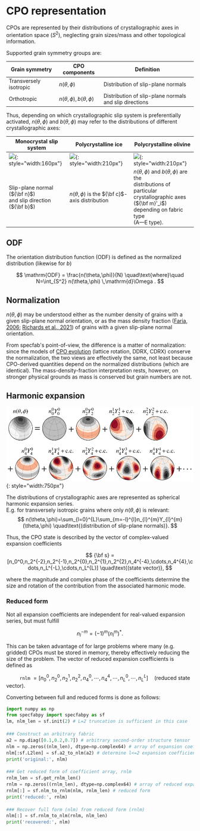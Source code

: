 # CPO representation

CPOs are represented by their distributions of crystallographic axes in orientation space ($S^2$), neglecting grain sizes/mass and other topological information.

Supported grain symmetry groups are:

| Grain symmetry | CPO components | Definition |
| --- | --- | --- | 
| Transversely isotropic | $n(\theta,\phi)$                  | Distribution of slip-plane normals |
| Orthotropic            | $n(\theta,\phi),\,b(\theta,\phi)$ | Distribution of slip-plane normals and slip directions |

Thus, depending on which crystallographic slip system is preferentially activated, $n(\theta,\phi)$ and $b(\theta,\phi)$ may refer to the distributions of different crystallographic axes:

| <center> Monocrystal slip system</center> | <center>Polycrystalline ice</center> | <center>Polycrystalline olivine</center> |
| :- | :- | :- |
| ![](https://raw.githubusercontent.com/nicholasmr/specfab/main/images/slipplane.png){: style="width:160px"} | ![](https://raw.githubusercontent.com/nicholasmr/specfab/main/images/tranisotropic/polycrystal-ice.png){: style="width:210px"} | ![](https://raw.githubusercontent.com/nicholasmr/specfab/main/images/orthotropic/polycrystal.png){: style="width:210px"} |
| Slip-plane normal (${\bf n}$) <br>and slip direction (${\bf b}$) | $n(\theta,\phi)$ is the ${\bf c}$-axis distribution | $n(\theta,\phi)$ and $b(\theta,\phi)$ are the <br> distributions of particular <br> crystallographic axes (${\bf m}'_i$) <br> depending on fabric type <br> (A&mdash;E type). |

## ODF

The orientation distribution function (ODF) is defined as the normalized distribution (likewise for $b$)

$$ 
\mathrm{ODF} = \frac{n(\theta,\phi)}{N} \quad\text{where}\quad N=\int_{S^2} n(\theta,\phi) \,\mathrm{d}\Omega .
$$

## Normalization

$n(\theta,\phi)$ may be understood either as the number density of grains with a given slip-plane normal orientation, or as the mass density fraction ([Faria, 2006](https://royalsocietypublishing.org/doi/abs/10.1098/rspa.2005.1610); [Richards et al., 2021](https://www.sciencedirect.com/science/article/abs/pii/S0012821X20306622)) of grains with a given slip-plane normal orientation.

From specfab's point-of-view, the difference is a matter of normalization: since the models of [CPO evolution](cpo-dynamics-tranisotropic.md) (lattice rotation, DDRX, CDRX) conserve the normalization, the two views are effectively the same, not least because CPO-derived quantities depend on the normalized distributions (which are identical).
The mass-density-fraction interpretation rests, however, on stronger physical grounds as mass is conserved but grain numbers are not.


## Harmonic expansion

![](https://raw.githubusercontent.com/nicholasmr/specfab/main/images/harmonic-expansion/harmonic-expansion.png#center){: style="width:750px"}

The distributions of crystallographic axes are represented as spherical harmonic expansion series.
<br>
E.g. for transversely isotropic grains where only $n(\theta,\phi)$ is relevant:
$$ 
n(\theta,\phi)=\sum_{l=0}^{L}\sum_{m=-l}^{l}n_{l}^{m}Y_{l}^{m}(\theta,\phi) \quad\text{(distribution of slip-plane normals)}.
$$


Thus, the CPO state is described by the vector of complex-valued expansion coefficients

$$
{\bf s} = [n_0^0,n_2^{-2},n_2^{-1},n_2^{0},n_2^{1},n_2^{2},n_4^{-4},\cdots,n_4^{4},\cdots,n_L^{-L},\cdots,n_L^{L}] \quad\text{(state vector)},
$$

where the magnitude and complex phase of the coefficients determine the size and rotation of the contribution from the associated harmonic mode.

### Reduced form

Not all expansion coefficients are independent for real-valued expansion series, but must fulfill

$$ 
n_l^{-m}=(-1)^m(n_l^m)^* .
$$

This can be taken advantage of for large problems where many (e.g. gridded) CPOs must be stored in memory, thereby effectively reducing the size of the problem. 
The vector of reduced expansion coefficients is defined as

$\qquad$ `rnlm` $= [n_0^0,n_2^{0},n_2^{1},n_2^{2},n_4^{0},\cdots,n_4^{4},\cdots,n_L^{0},\cdots,n_L^{L}] \quad\text{(reduced state vector)}.$

Converting between full and reduced forms is done as follows:

```python
import numpy as np
from specfabpy import specfabpy as sf
lm, nlm_len = sf.init(2) # L=2 truncation is sufficient in this case

### Construct an arbitrary fabric
a2 = np.diag([0.1,0.2,0.7]) # arbitrary second-order structure tensor
nlm = np.zeros((nlm_len), dtype=np.complex64) # array of expansion coefficients
nlm[:sf.L2len] = sf.a2_to_nlm(a2) # determine l<=2 expansion coefficients of ODF
print('original:', nlm)

### Get reduced form of coefficient array, rnlm
rnlm_len = sf.get_rnlm_len() 
rnlm = np.zeros((rnlm_len), dtype=np.complex64) # array of reduced expansion coefficients
rnlm[:] = sf.nlm_to_rnlm(nlm, rnlm_len) # reduced form
print('reduced:', rnlm)

### Recover full form (nlm) from reduced form (rnlm)
nlm[:] = sf.rnlm_to_nlm(rnlm, nlm_len)
print('recovered:', nlm)
```


